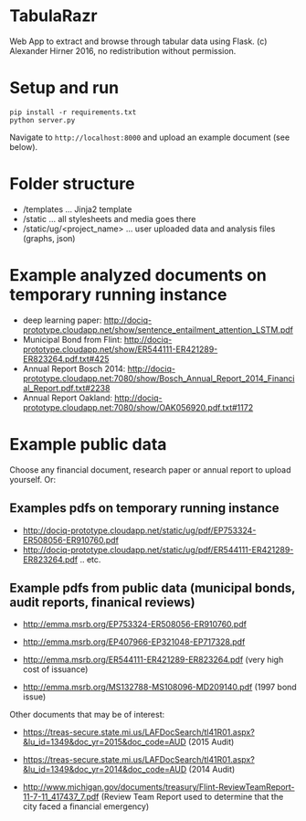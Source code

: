 # TabulaRazr
Web App to extract and browse through tabular data using Flask.
(c) Alexander Hirner 2016, no redistribution without permission.

# Setup and run

    pip install -r requirements.txt
    python server.py

Navigate to `http://localhost:8000` and upload an example document (see below).

# Folder structure
- /templates ... Jinja2 template
- /static ... all stylesheets and media goes there
- /static/ug/<project_name> ... user uploaded data and analysis files (graphs, json)

# Example analyzed documents on temporary running instance
- deep learning paper: http://dociq-prototype.cloudapp.net/show/sentence_entailment_attention_LSTM.pdf
- Municipal Bond from Flint: http://dociq-prototype.cloudapp.net/show/ER544111-ER421289-ER823264.pdf.txt#425
- Annual Report Bosch 2014: http://dociq-prototype.cloudapp.net:7080/show/Bosch_Annual_Report_2014_Financial_Report.pdf.txt#2238
- Annual Report Oakland: http://dociq-prototype.cloudapp.net:7080/show/OAK056920.pdf.txt#1172

# Example public data
Choose any financial document, research paper or annual report to upload yourself.
Or:

## Examples pdfs on temporary running instance
- http://dociq-prototype.cloudapp.net/static/ug/pdf/EP753324-ER508056-ER910760.pdf
- http://dociq-prototype.cloudapp.net/static/ug/pdf/ER544111-ER421289-ER823264.pdf
.. etc.

## Example pdfs from public data (municipal bonds, audit reports, finanical reviews)

- http://emma.msrb.org/EP753324-ER508056-ER910760.pdf
- http://emma.msrb.org/EP407966-EP321048-EP717328.pdf
- http://emma.msrb.org/ER544111-ER421289-ER823264.pdf (very high cost of issuance)

- http://emma.msrb.org/MS132788-MS108096-MD209140.pdf  (1997 bond issue)

Other documents that may be of interest:

- https://treas-secure.state.mi.us/LAFDocSearch/tl41R01.aspx?&lu_id=1349&doc_yr=2015&doc_code=AUD (2015 Audit)
- https://treas-secure.state.mi.us/LAFDocSearch/tl41R01.aspx?&lu_id=1349&doc_yr=2014&doc_code=AUD (2014 Audit)

- http://www.michigan.gov/documents/treasury/Flint-ReviewTeamReport-11-7-11_417437_7.pdf (Review Team Report used to determine that the city faced a financial emergency)
